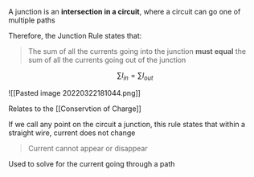 A junction is an **intersection in a circuit**, where a circuit can go one of multiple paths

Therefore, the Junction Rule states that:

> The sum of all the currents going into the junction **must equal** the sum of all the currents going out of the junction

$$
\sum{I_{in}} = \sum{I_{out}}
$$

![[Pasted image 20220322181044.png]]

Relates to the [[Conservtion of Charge]]

If we call any point on the circuit a junction, this rule states that within a straight wire, current does not change
> Current cannot appear or disappear

Used to solve for the current going through a path
